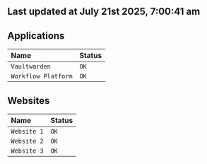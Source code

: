## Last updated at July 21st 2025, 7:00:41 am

## Applications

| Name                | Status|
| :------------------ | :---- |
| `Vaultwarden`       | `OK`  |
| `Workflow Platform` | `OK`  |

## Websites

| Name                | Status|
| :------------------ | :---- |
| `Website 1`         | `OK`  |
| `Website 2`         | `OK`  |
| `Website 3`         | `OK`  | 